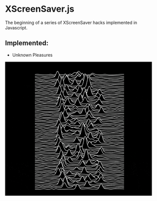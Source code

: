 # XScreenSaver.js
The beginning of a series of XScreenSaver hacks implemented in Javascript.

## Implemented:

* Unknown Pleasures

![UnknownPleasures](UnknownPleasuresPreview.gif)
